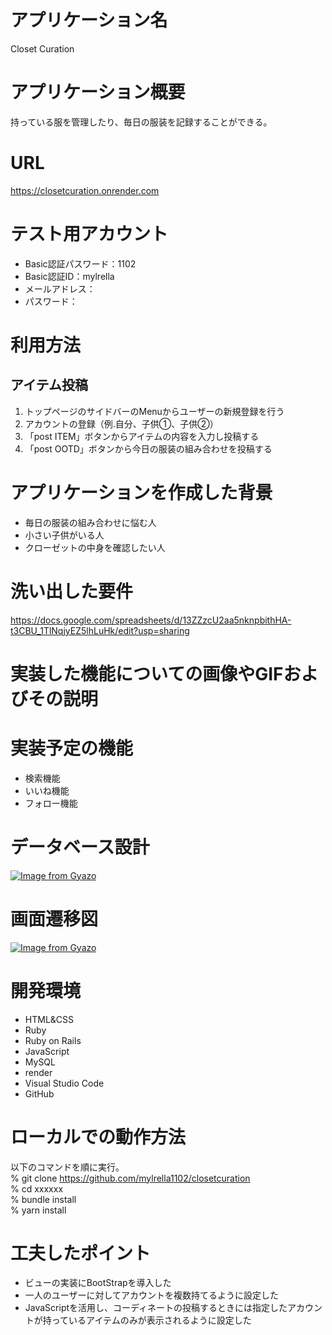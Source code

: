 # アプリケーション名
Closet Curation

# アプリケーション概要
持っている服を管理したり、毎日の服装を記録することができる。

# URL
https://closetcuration.onrender.com
# テスト用アカウント
- Basic認証パスワード：1102
- Basic認証ID：mylrella
- メールアドレス：
- パスワード：

# 利用方法
## アイテム投稿
1. トップページのサイドバーのMenuからユーザーの新規登録を行う
2. アカウントの登録（例.自分、子供①、子供②）
2. 「post ITEM」ボタンからアイテムの内容を入力し投稿する
3. 「post OOTD」ボタンから今日の服装の組み合わせを投稿する

# アプリケーションを作成した背景
- 毎日の服装の組み合わせに悩む人
- 小さい子供がいる人
- クローゼットの中身を確認したい人

# 洗い出した要件
https://docs.google.com/spreadsheets/d/13ZZzcU2aa5nknpbithHA-t3CBU_1TlNqjyEZ5lhLuHk/edit?usp=sharing

# 実装した機能についての画像やGIFおよびその説明

# 実装予定の機能
- 検索機能
- いいね機能
- フォロー機能

# データベース設計
[![Image from Gyazo](https://i.gyazo.com/9a8e25203991ddddde8296c6c3e0c127.png)](https://gyazo.com/9a8e25203991ddddde8296c6c3e0c127)

# 画面遷移図
[![Image from Gyazo](https://i.gyazo.com/f245215aaff93cee50b053aaca552f7a.png)](https://gyazo.com/f245215aaff93cee50b053aaca552f7a)

# 開発環境
- HTML&CSS
- Ruby
- Ruby on Rails
- JavaScript
- MySQL
- render
- Visual Studio Code
- GitHub

# ローカルでの動作方法
以下のコマンドを順に実行。  
% git clone https://github.com/mylrella1102/closetcuration  
% cd xxxxxx  
% bundle install  
% yarn install  

# 工夫したポイント
- ビューの実装にBootStrapを導入した
- 一人のユーザーに対してアカウントを複数持てるように設定した
- JavaScriptを活用し、コーディネートの投稿するときには指定したアカウントが持っているアイテムのみが表示されるように設定した